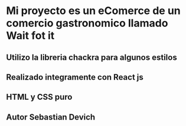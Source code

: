 # Mi proyecto es un eComerce de un comercio gastronomico llamado Wait fot it

## Utilizo la libreria chackra para algunos estilos 
## Realizado integramente con React js
## HTML y CSS puro

## Autor Sebastian Devich

